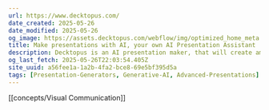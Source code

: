 ```yaml
---
url: https://www.decktopus.com/
date_created: 2025-05-26
date_modified: 2025-05-26
og_image: https://assets.decktopus.com/webflow/img/optimized_home_meta.jpg
title: Make presentations with AI, your own AI Presentation Assistant
description: Decktopus is an AI presentation maker, that will create amazing presentations in seconds. You only need to type the presentation title and your presentation is ready.
og_last_fetch: 2025-05-26T22:03:54.405Z
site_uuid: a56fee1a-1a2b-4fa2-bce8-69e5bf395d5a
tags: [Presentation-Generators, Generative-AI, Advanced-Presentations]
---
```


[[concepts/Visual Communication]]
